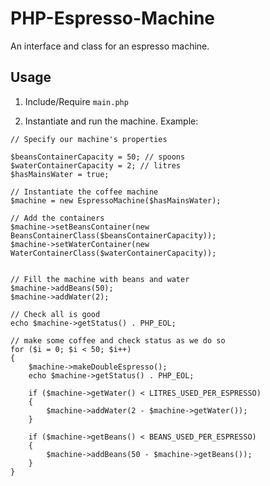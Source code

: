 PHP-Espresso-Machine
====================

An interface and class for an espresso machine.

## Usage

1. Include/Require `main.php`

2. Instantiate and run the machine. Example:

```
// Specify our machine's properties

$beansContainerCapacity = 50; // spoons
$waterContainerCapacity = 2; // litres
$hasMainsWater = true;

// Instantiate the coffee machine
$machine = new EspressoMachine($hasMainsWater);

// Add the containers
$machine->setBeansContainer(new BeansContainerClass($beansContainerCapacity));
$machine->setWaterContainer(new WaterContainerClass($waterContainerCapacity));


// Fill the machine with beans and water
$machine->addBeans(50);
$machine->addWater(2);

// Check all is good
echo $machine->getStatus() . PHP_EOL;

// make some coffee and check status as we do so
for ($i = 0; $i < 50; $i++)
{
	$machine->makeDoubleEspresso();
	echo $machine->getStatus() . PHP_EOL;

	if ($machine->getWater() < LITRES_USED_PER_ESPRESSO)
	{
		$machine->addWater(2 - $machine->getWater());
	}

	if ($machine->getBeans() < BEANS_USED_PER_ESPRESSO)
	{
		$machine->addBeans(50 - $machine->getBeans());
	}
}
```
